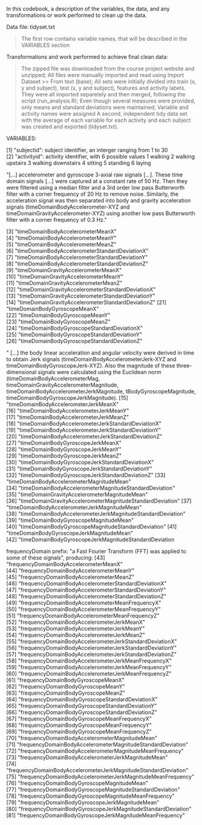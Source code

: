 In this codebook, a description of the variables, the data, and any transformations or work performed to clean up the data.

Data file: tidyset.txt
> The first row contains variable names, that will be described in the VARIABLES section

Transformations and work performed to achieve final clean data: 
> The zipped file was downloaded from the course project website and unzipped;
> All files were manually imported and read using Import Dataset >> From text (base);
> All sets were initially divided into train (x, y and subject), test (x, y and subject), features and activity labels. They were all imported separetely and then merged, following the script (run_analysis.R);
> Even though several measures were provided, only means and standard deviations were maintained;
> Variable and activity names were assigned
> A second, independent tidy data set with the average of each variable for each activity and each subject was created and exported (tidyset.txt).

VARIABLES:

 [1] "subjectid": subject identifier, an interger ranging from 1 to 30                                                     
 [2] "activityid": activity identifier, with 6 possible values
          1 walking
          2 walking upstairs
          3 walking downstairs
          4 sitting
          5 standing
          6 laying
          
          
"[...] accelerometer and gyroscope 3-axial raw signals [...]. These time domain signals [...] were captured at a constant rate of 50 Hz. Then they were filtered using a median filter and a 3rd order low pass Butterworth filter with a corner frequency of 20 Hz to remove noise. Similarly, the acceleration signal was then separated into body and gravity acceleration signals (timeDomainBodyAccelerometer-XYZ and timeDomainGravityAccelerometer-XYZ) using another low pass Butterworth filter with a corner frequency of 0.3 Hz."

 [3] "timeDomainBodyAccelerometerMeanX"                              
 [4] "timeDomainBodyAccelerometerMeanY"                              
 [5] "timeDomainBodyAccelerometerMeanZ"                              
 [6] "timeDomainBodyAccelerometerStandardDeviationX"                 
 [7] "timeDomainBodyAccelerometerStandardDeviationY"                 
 [8] "timeDomainBodyAccelerometerStandardDeviationZ"                 
 [9] "timeDomainGravityAccelerometerMeanX"                           
[10] "timeDomainGravityAccelerometerMeanY"                           
[11] "timeDomainGravityAccelerometerMeanZ"                           
[12] "timeDomainGravityAccelerometerStandardDeviationX"              
[13] "timeDomainGravityAccelerometerStandardDeviationY"              
[14] "timeDomainGravityAccelerometerStandardDeviationZ"
[21] "timeDomainBodyGyroscopeMeanX"                                  
[22] "timeDomainBodyGyroscopeMeanY"                                  
[23] "timeDomainBodyGyroscopeMeanZ"                                  
[24] "timeDomainBodyGyroscopeStandardDeviationX"                     
[25] "timeDomainBodyGyroscopeStandardDeviationY"                     
[26] "timeDomainBodyGyroscopeStandardDeviationZ"    


" [...] the body linear acceleration and angular velocity were derived in time to obtain Jerk signals (timeDomainBodyAccelerometerJerk-XYZ and timeDomainBodyGyroscopeJerk-XYZ). Also the magnitude of these three-dimensional signals were calculated using the Euclidean norm (timeDomainBodyAccelerometerMag, timeDomainGravityAccelerometerMagnitude, timeDomainBodyAccelerometerJerkMagnitude, tBodyGyroscopeMagnitude, timeDomainBodyGyroscopeJerkMagnitude). 
[15] "timeDomainBodyAccelerometerJerkMeanX"                          
[16] "timeDomainBodyAccelerometerJerkMeanY"                          
[17] "timeDomainBodyAccelerometerJerkMeanZ"                          
[18] "timeDomainBodyAccelerometerJerkStandardDeviationX"             
[19] "timeDomainBodyAccelerometerJerkStandardDeviationY"             
[20] "timeDomainBodyAccelerometerJerkStandardDeviationZ"             
[27] "timeDomainBodyGyroscopeJerkMeanX"                              
[28] "timeDomainBodyGyroscopeJerkMeanY"                              
[29] "timeDomainBodyGyroscopeJerkMeanZ"                              
[30] "timeDomainBodyGyroscopeJerkStandardDeviationX"                 
[31] "timeDomainBodyGyroscopeJerkStandardDeviationY"                 
[32] "timeDomainBodyGyroscopeJerkStandardDeviationZ" 
[33] "timeDomainBodyAccelerometerMagnitudeMean"                      
[34] "timeDomainBodyAccelerometerMagnitudeStandardDeviation"         
[35] "timeDomainGravityAccelerometerMagnitudeMean"                   
[36] "timeDomainGravityAccelerometerMagnitudeStandardDeviation"
[37] "timeDomainBodyAccelerometerJerkMagnitudeMean"                  
[38] "timeDomainBodyAccelerometerJerkMagnitudeStandardDeviation"     
[39] "timeDomainBodyGyroscopeMagnitudeMean"                          
[40] "timeDomainBodyGyroscopeMagnitudeStandardDeviation"
[41] "timeDomainBodyGyroscopeJerkMagnitudeMean"                      
[42] "timeDomainBodyGyroscopeJerkMagnitudeStandardDeviation   

frequencyDomain prefix: "a Fast Fourier Transform (FFT) was applied to some of these signals", producing: 
[43] "frequencyDomainBodyAccelerometerMeanX"                         
[44] "frequencyDomainBodyAccelerometerMeanY"                         
[45] "frequencyDomainBodyAccelerometerMeanZ"                         
[46] "frequencyDomainBodyAccelerometerStandardDeviationX"            
[47] "frequencyDomainBodyAccelerometerStandardDeviationY"            
[48] "frequencyDomainBodyAccelerometerStandardDeviationZ"            
[49] "frequencyDomainBodyAccelerometerMeanFrequencyX"                
[50] "frequencyDomainBodyAccelerometerMeanFrequencyY"                
[51] "frequencyDomainBodyAccelerometerMeanFrequencyZ"                
[52] "frequencyDomainBodyAccelerometerJerkMeanX"                     
[53] "frequencyDomainBodyAccelerometerJerkMeanY"                     
[54] "frequencyDomainBodyAccelerometerJerkMeanZ"                     
[55] "frequencyDomainBodyAccelerometerJerkStandardDeviationX"        
[56] "frequencyDomainBodyAccelerometerJerkStandardDeviationY"        
[57] "frequencyDomainBodyAccelerometerJerkStandardDeviationZ"        
[58] "frequencyDomainBodyAccelerometerJerkMeanFrequencyX"            
[59] "frequencyDomainBodyAccelerometerJerkMeanFrequencyY"            
[60] "frequencyDomainBodyAccelerometerJerkMeanFrequencyZ"            
[61] "frequencyDomainBodyGyroscopeMeanX"                             
[62] "frequencyDomainBodyGyroscopeMeanY"                             
[63] "frequencyDomainBodyGyroscopeMeanZ"                             
[64] "frequencyDomainBodyGyroscopeStandardDeviationX"                
[65] "frequencyDomainBodyGyroscopeStandardDeviationY"                
[66] "frequencyDomainBodyGyroscopeStandardDeviationZ"                
[67] "frequencyDomainBodyGyroscopeMeanFrequencyX"                    
[68] "frequencyDomainBodyGyroscopeMeanFrequencyY"                    
[69] "frequencyDomainBodyGyroscopeMeanFrequencyZ"                    
[70] "frequencyDomainBodyAccelerometerMagnitudeMean"                 
[71] "frequencyDomainBodyAccelerometerMagnitudeStandardDeviation"    
[72] "frequencyDomainBodyAccelerometerMagnitudeMeanFrequency"        
[73] "frequencyDomainBodyAccelerometerJerkMagnitudeMean"             
[74] "frequencyDomainBodyAccelerometerJerkMagnitudeStandardDeviation"
[75] "frequencyDomainBodyAccelerometerJerkMagnitudeMeanFrequency"    
[76] "frequencyDomainBodyGyroscopeMagnitudeMean"                     
[77] "frequencyDomainBodyGyroscopeMagnitudeStandardDeviation"        
[78] "frequencyDomainBodyGyroscopeMagnitudeMeanFrequency"            
[79] "frequencyDomainBodyGyroscopeJerkMagnitudeMean"                 
[80] "frequencyDomainBodyGyroscopeJerkMagnitudeStandardDeviation"    
[81] "frequencyDomainBodyGyroscopeJerkMagnitudeMeanFrequency" 
